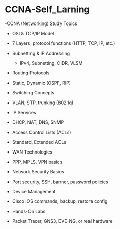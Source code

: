 # CCNA-Self_Larning

-CCNA (Networking) Study Topics
 
 - OSI & TCP/IP Model
  -  7 Layers, protocol functions (HTTP, TCP, IP, etc.)

- Subnetting & IP Addressing
   - IPv4, Subnetting, CIDR, VLSM

- Routing Protocols
 -  Static, Dynamic (OSPF, RIP)

- Switching Concepts
 - VLAN, STP, trunking (802.1q)

- IP Services
 - DHCP, NAT, DNS, SNMP

- Access Control Lists (ACLs)
 - Standard, Extended ACLs

- WAN Technologies
 - PPP, MPLS, VPN basics

- Network Security Basics
 - Port security, SSH, banner, password policies

- Device Management
 - Cisco IOS commands, backup, restore config

- Hands-On Labs
 - Packet Tracer, GNS3, EVE-NG, or real hardware
